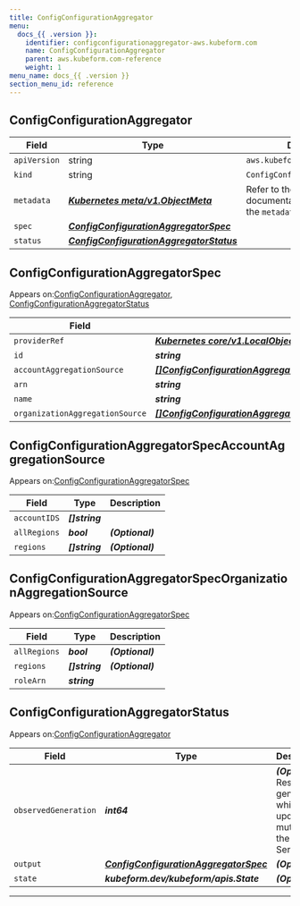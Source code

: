 ```yaml
---
title: ConfigConfigurationAggregator
menu:
  docs_{{ .version }}:
    identifier: configconfigurationaggregator-aws.kubeform.com
    name: ConfigConfigurationAggregator
    parent: aws.kubeform.com-reference
    weight: 1
menu_name: docs_{{ .version }}
section_menu_id: reference
---
```


## ConfigConfigurationAggregator
| Field | Type | Description |
| ------ | ----- | ----------- |
| `apiVersion` | string | `aws.kubeform.com/v1alpha1` |
|    `kind` | string | `ConfigConfigurationAggregator` |
| `metadata` | ***[Kubernetes meta/v1.ObjectMeta](https://kubernetes.io/docs/reference/generated/kubernetes-api/v1.13/#objectmeta-v1-meta)***|Refer to the Kubernetes API documentation for the fields of the `metadata` field.|
| `spec` | ***[ConfigConfigurationAggregatorSpec](#ConfigConfigurationAggregatorSpec)***||
| `status` | ***[ConfigConfigurationAggregatorStatus](#ConfigConfigurationAggregatorStatus)***||
## ConfigConfigurationAggregatorSpec

Appears on:[ConfigConfigurationAggregator](#ConfigConfigurationAggregator), [ConfigConfigurationAggregatorStatus](#ConfigConfigurationAggregatorStatus)

| Field | Type | Description |
| ------ | ----- | ----------- |
| `providerRef` | ***[Kubernetes core/v1.LocalObjectReference](https://kubernetes.io/docs/reference/generated/kubernetes-api/v1.13/#localobjectreference-v1-core)***||
| `id` | ***string***||
| `accountAggregationSource` | ***[[]ConfigConfigurationAggregatorSpecAccountAggregationSource](#ConfigConfigurationAggregatorSpecAccountAggregationSource)***| ***(Optional)*** |
| `arn` | ***string***| ***(Optional)*** |
| `name` | ***string***||
| `organizationAggregationSource` | ***[[]ConfigConfigurationAggregatorSpecOrganizationAggregationSource](#ConfigConfigurationAggregatorSpecOrganizationAggregationSource)***| ***(Optional)*** |
## ConfigConfigurationAggregatorSpecAccountAggregationSource

Appears on:[ConfigConfigurationAggregatorSpec](#ConfigConfigurationAggregatorSpec)

| Field | Type | Description |
| ------ | ----- | ----------- |
| `accountIDS` | ***[]string***||
| `allRegions` | ***bool***| ***(Optional)*** |
| `regions` | ***[]string***| ***(Optional)*** |
## ConfigConfigurationAggregatorSpecOrganizationAggregationSource

Appears on:[ConfigConfigurationAggregatorSpec](#ConfigConfigurationAggregatorSpec)

| Field | Type | Description |
| ------ | ----- | ----------- |
| `allRegions` | ***bool***| ***(Optional)*** |
| `regions` | ***[]string***| ***(Optional)*** |
| `roleArn` | ***string***||
## ConfigConfigurationAggregatorStatus

Appears on:[ConfigConfigurationAggregator](#ConfigConfigurationAggregator)

| Field | Type | Description |
| ------ | ----- | ----------- |
| `observedGeneration` | ***int64***| ***(Optional)*** Resource generation, which is updated on mutation by the API Server.|
| `output` | ***[ConfigConfigurationAggregatorSpec](#ConfigConfigurationAggregatorSpec)***| ***(Optional)*** |
| `state` | ***kubeform.dev/kubeform/apis.State***| ***(Optional)*** |
---
